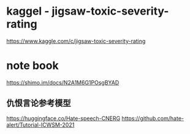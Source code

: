 # kaggel - jigsaw-toxic-severity-rating
https://www.kaggle.com/c/jigsaw-toxic-severity-rating
# note book
https://shimo.im/docs/N2A1M6G1POsgBYAD


## 仇恨言论参考模型
https://huggingface.co/Hate-speech-CNERG
https://github.com/hate-alert/Tutorial-ICWSM-2021
